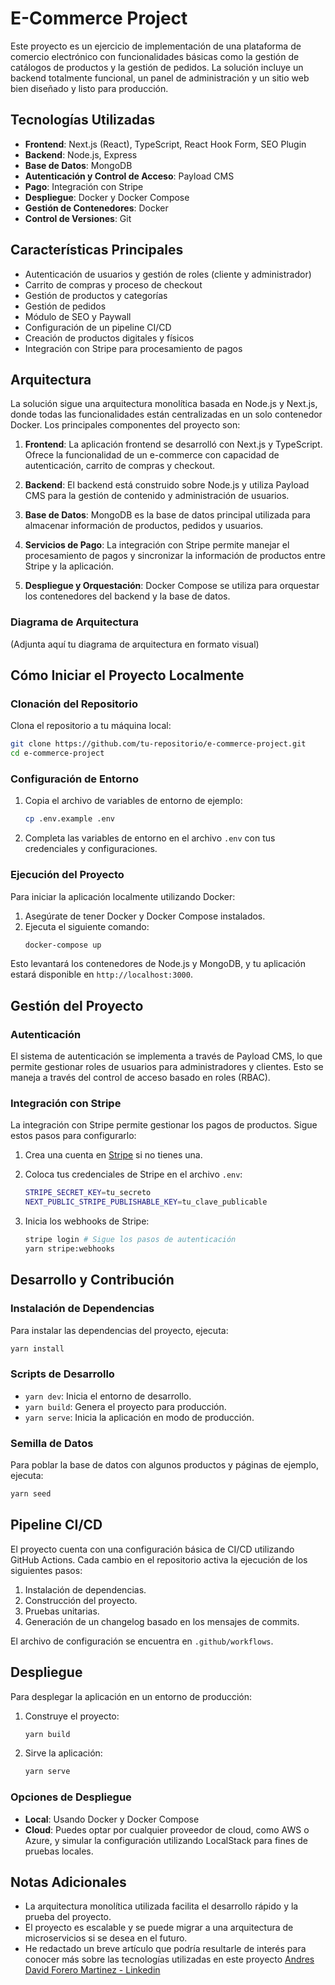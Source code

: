 # E-Commerce Project

Este proyecto es un ejercicio de implementación de una plataforma de comercio electrónico con funcionalidades básicas como la gestión de catálogos de productos y la gestión de pedidos. La solución incluye un backend totalmente funcional, un panel de administración y un sitio web bien diseñado y listo para producción.

## Tecnologías Utilizadas

- **Frontend**: Next.js (React), TypeScript, React Hook Form, SEO Plugin
- **Backend**: Node.js, Express
- **Base de Datos**: MongoDB
- **Autenticación y Control de Acceso**: Payload CMS
- **Pago**: Integración con Stripe
- **Despliegue**: Docker y Docker Compose
- **Gestión de Contenedores**: Docker
- **Control de Versiones**: Git

## Características Principales

- Autenticación de usuarios y gestión de roles (cliente y administrador)
- Carrito de compras y proceso de checkout
- Gestión de productos y categorías
- Gestión de pedidos
- Módulo de SEO y Paywall
- Configuración de un pipeline CI/CD
- Creación de productos digitales y físicos
- Integración con Stripe para procesamiento de pagos

## Arquitectura

La solución sigue una arquitectura monolítica basada en Node.js y Next.js, donde todas las funcionalidades están centralizadas en un solo contenedor Docker. Los principales componentes del proyecto son:

1. **Frontend**: La aplicación frontend se desarrolló con Next.js y TypeScript. Ofrece la funcionalidad de un e-commerce con capacidad de autenticación, carrito de compras y checkout.

2. **Backend**: El backend está construido sobre Node.js y utiliza Payload CMS para la gestión de contenido y administración de usuarios.

3. **Base de Datos**: MongoDB es la base de datos principal utilizada para almacenar información de productos, pedidos y usuarios.

4. **Servicios de Pago**: La integración con Stripe permite manejar el procesamiento de pagos y sincronizar la información de productos entre Stripe y la aplicación.

5. **Despliegue y Orquestación**: Docker Compose se utiliza para orquestar los contenedores del backend y la base de datos.

### Diagrama de Arquitectura
(Adjunta aquí tu diagrama de arquitectura en formato visual)

## Cómo Iniciar el Proyecto Localmente

### Clonación del Repositorio

Clona el repositorio a tu máquina local:

```bash
git clone https://github.com/tu-repositorio/e-commerce-project.git
cd e-commerce-project
```

### Configuración de Entorno

1. Copia el archivo de variables de entorno de ejemplo:
   ```bash
   cp .env.example .env
   ```

2. Completa las variables de entorno en el archivo `.env` con tus credenciales y configuraciones.

### Ejecución del Proyecto

Para iniciar la aplicación localmente utilizando Docker:

1. Asegúrate de tener Docker y Docker Compose instalados.
2. Ejecuta el siguiente comando:
   ```bash
   docker-compose up
   ```

Esto levantará los contenedores de Node.js y MongoDB, y tu aplicación estará disponible en `http://localhost:3000`.

## Gestión del Proyecto

### Autenticación

El sistema de autenticación se implementa a través de Payload CMS, lo que permite gestionar roles de usuarios para administradores y clientes. Esto se maneja a través del control de acceso basado en roles (RBAC).

### Integración con Stripe

La integración con Stripe permite gestionar los pagos de productos. Sigue estos pasos para configurarlo:

1. Crea una cuenta en [Stripe](https://stripe.com) si no tienes una.
2. Coloca tus credenciales de Stripe en el archivo `.env`:
   ```bash
   STRIPE_SECRET_KEY=tu_secreto
   NEXT_PUBLIC_STRIPE_PUBLISHABLE_KEY=tu_clave_publicable
   ```

3. Inicia los webhooks de Stripe:
   ```bash
   stripe login # Sigue los pasos de autenticación
   yarn stripe:webhooks
   ```

## Desarrollo y Contribución

### Instalación de Dependencias

Para instalar las dependencias del proyecto, ejecuta:

```bash
yarn install
```

### Scripts de Desarrollo

- `yarn dev`: Inicia el entorno de desarrollo.
- `yarn build`: Genera el proyecto para producción.
- `yarn serve`: Inicia la aplicación en modo de producción.

### Semilla de Datos

Para poblar la base de datos con algunos productos y páginas de ejemplo, ejecuta:

```bash
yarn seed
```

## Pipeline CI/CD

El proyecto cuenta con una configuración básica de CI/CD utilizando GitHub Actions. Cada cambio en el repositorio activa la ejecución de los siguientes pasos:

1. Instalación de dependencias.
2. Construcción del proyecto.
3. Pruebas unitarias.
4. Generación de un changelog basado en los mensajes de commits.

El archivo de configuración se encuentra en `.github/workflows`.

## Despliegue

Para desplegar la aplicación en un entorno de producción:

1. Construye el proyecto:
   ```bash
   yarn build
   ```

2. Sirve la aplicación:
   ```bash
   yarn serve
   ```

### Opciones de Despliegue

- **Local**: Usando Docker y Docker Compose
- **Cloud**: Puedes optar por cualquier proveedor de cloud, como AWS o Azure, y simular la configuración utilizando LocalStack para fines de pruebas locales.

## Notas Adicionales

- La arquitectura monolítica utilizada facilita el desarrollo rápido y la prueba del proyecto.
- El proyecto es escalable y se puede migrar a una arquitectura de microservicios si se desea en el futuro.
- He redactado un breve artículo que podría resultarle de interés para conocer más sobre las tecnologías utilizadas en este proyecto [Andres David Forero Martinez - Linkedin](https://www.linkedin.com/pulse/building-e-commerce-solutions-faster-than-ever-power-forero-martinez-5dsce)

